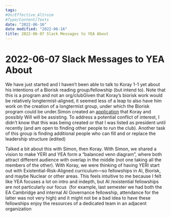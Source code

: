 ```yaml
---
tags:
#On/Effective_Altruim 
#Type/Content/Texts 
date: "2022-06-16"
date modified: "2022-06-16"
title: 2022-06-07 Slack Messages to YEA About
---
```


# 2022-06-07 Slack Messages to YEA About
We have just started and I haven’t been able to talk to Koray 1-1 yet about his intentions of a Biorisk reading group/fellowship (but intend to). Note that this is a program and not an org/clubGiven that Koray’s biorisk work would be relatively longtermist-aligned, it seemed less of a leap to also have him work on the creation of a longtermist group, under which the Biorisk program could be under.Simon created an [application](https://docs.google.com/document/d/108cZWbeHaSaFANzS0ceuFfANA7GW_NjWKbGSYDeiAUI/edit?usp=sharing) that Koray and possibly Will will be assisting. To address a potential conflict of interest, I didn’t know that this was being created or that I was listed as president until recently (and am open to finding other people to run the club). Another task of this group is finding additional people who can fill and or replace the leadership structure (edited)

Talked a bit about this with Simon, then Koray. With Simon, we shared a vision to make YERI and YEA form a “balanced venn diagram”, where both attract different audience with overlap in the middle (not one taking all the members of the other). With Koray, we were thinking of having YERI start out with Existential-Risk-Aligned curriculum—so fellowships in AI, Biorisk, and maybe Nuclear or other areas. This feels intuitive to me because I felt like YEA focuses a lot on intro and indepth, but AI /existential fellowships are not particularly our focus  (for example, last semester we had both the EA Cambridge and internal AI Governance fellowship, attendance for the latter was not very high) and it might not be a bad idea to have these fellowships enjoy the resources of a dedicated team in an adjacent organization
